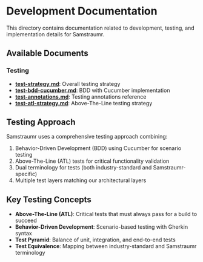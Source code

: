 <!-- 
Copyright (c) 2025 [Eric C. Mumford (@heymumford)](https://github.com/heymumford), Gemini Deep Research, Claude 3.7.
-->

# Development Documentation

This directory contains documentation related to development, testing, and implementation details for Samstraumr.

## Available Documents

### Testing

- **[test-strategy.md](./test-strategy.md)**: Overall testing strategy
- **[test-bdd-cucumber.md](./test-bdd-cucumber.md)**: BDD with Cucumber implementation
- **[test-annotations.md](./test-annotations.md)**: Testing annotations reference
- **[test-atl-strategy.md](./test-atl-strategy.md)**: Above-The-Line testing strategy

## Testing Approach

Samstraumr uses a comprehensive testing approach combining:

1. Behavior-Driven Development (BDD) using Cucumber for scenario testing
2. Above-The-Line (ATL) tests for critical functionality validation
3. Dual terminology for tests (both industry-standard and Samstraumr-specific)
4. Multiple test layers matching our architectural layers

## Key Testing Concepts

- **Above-The-Line (ATL)**: Critical tests that must always pass for a build to succeed
- **Behavior-Driven Development**: Scenario-based testing with Gherkin syntax
- **Test Pyramid**: Balance of unit, integration, and end-to-end tests
- **Test Equivalence**: Mapping between industry-standard and Samstraumr terminology
